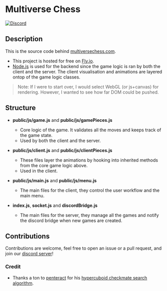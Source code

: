 # Multiverse Chess

[![Discord](https://img.shields.io/discord/763763925140635659?label=Discord&logo=discord&logoColor=white)](https://discord.gg/UgVKykY)



## Description

This is the source code behind [multiversechess.com](https://multiversechess.com/).

- This project is hosted for free on [Fly.io](https://fly.io/).
- [Node.js](https://nodejs.org/en/docs) is used for the backend since the game logic is ran by both the client and the server. The client visualisation and animations are layered ontop of the game logic classes.

> Note: If I were to start over, I would select WebGL (or js+canvas) for rendering. However, I wanted to see how far DOM could be pushed.

## Structure

- **public/js/game.js** and **public/js/gamePieces.js**
  - Core logic of the game. It validates all the moves and keeps track of the game state. 
  - Used by both the client and the server.


- **public/js/client.js** and **public/js/clientPieces.js**
  - These files layer the animations by hooking into inherited methods from the core game logic above.
  - Used in the client.


- **public/js/main.js** and **public/js/menu.js**
  - The main files for the client, they control the user workflow and the main menu.

- **index.js**, **socket.js** and **discordBridge.js**
  - The main files for the server, they manage all the games and notify the discord bridge when new games are created.

## Contributions

Contributions are welcome, feel free to open an issue or a pull request, and join our [discord server](https://discord.gg/UgVKykY)!

### Credit

- Thanks a ton to [penteract](https://github.com/penteract) for his [hypercuboid checkmate search algorithm](https://github.com/penteract/hcuboid-ts).